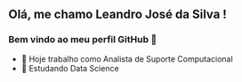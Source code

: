 ## Olá, me chamo Leandro José da Silva ! 
### Bem vindo ao meu perfil GitHub 👋

- 🔭 Hoje trabalho como Analista de Suporte Computacional 
- 🌱 Estudando Data Science

